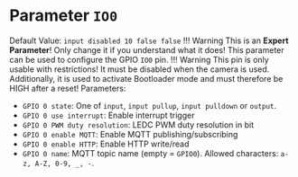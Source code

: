 # Parameter `IO0`
Default Value: `input disabled 10 false false`
!!! Warning
    This is an **Expert Parameter**! Only change it if you understand what it does!
This parameter can be used to configure the GPIO `IO0` pin.
!!! Warning
    This pin is only usable with restrictions!
    It must be disabled when the camera is used.
    Additionally, it is used to activate Bootloader mode and must therefore be HIGH after a reset!
Parameters:
- `GPIO 0 state`: One of `input`, `input pullup`, `input pulldown` or `output`.
- `GPIO 0 use interrupt`: Enable interrupt trigger
- `GPIO 0 PWM duty resolution`: LEDC PWM duty resolution in bit
- `GPIO 0 enable MQTT`: Enable MQTT publishing/subscribing
- `GPIO 0 enable HTTP`: Enable HTTP write/read
- `GPIO 0 name`: MQTT topic name (empty = `GPIO0`). Allowed characters: `a-z, A-Z, 0-9, _, -`.
